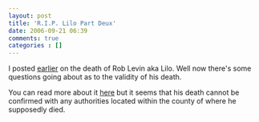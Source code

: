 ```yaml
---
layout: post
title: 'R.I.P. Lilo Part Deux'
date: 2006-09-21 06:39
comments: true
categories : []
---  
```


I posted <a href="http://fusion94.org/blog/2006/09/17/rip-lilo/">earlier</a> on the death of Rob Levin aka Lilo. Well now there's some questions going about as to the validity of his death.

You can read more about it <a href="http://www.chatmag.com/news/191806_levin_death_unconfirmed.html">here</a> but it seems that his death cannot be confirmed with any authorities located within the county of where he supposedly died.


